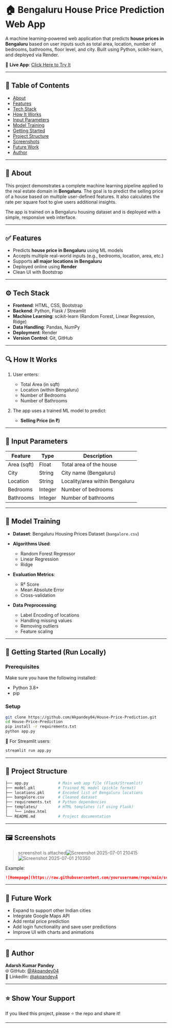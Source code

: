 # 🏠 Bengaluru House Price Prediction Web App

A machine learning–powered web application that predicts **house prices in Bengaluru** based on user inputs such as total area, location, number of bedrooms, bathrooms, floor level, and city. Built using Python, scikit-learn, and deployed via Render.

🔗 **Live App**: [Click Here to Try It](https://house-price-prediction-rpf5.onrender.com/)

---

## 📌 Table of Contents

- [About](#about)
- [Features](#features)
- [Tech Stack](#tech-stack)
- [How It Works](#how-it-works)
- [Input Parameters](#input-parameters)
- [Model Training](#model-training)
- [Getting Started](#getting-started)
- [Project Structure](#project-structure)
- [Screenshots](#screenshots)
- [Future Work](#future-work)
- [Author](#author)

---

## 📖 About

This project demonstrates a complete machine learning pipeline applied to the real estate domain in **Bengaluru**. The goal is to predict the selling price of a house based on multiple user-defined features. It also calculates the rate per square foot to give users additional insights.

The app is trained on a Bengaluru housing dataset and is deployed with a simple, responsive web interface.

---

## ✅ Features

- Predicts **house price in Bengaluru** using ML models    
- Accepts multiple real-world inputs (e.g., bedrooms, location, area, etc.)  
- Supports **all major locations in Bengaluru**  
- Deployed online using **Render**  
- Clean UI with Bootstrap

---

## ⚙️ Tech Stack

- **Frontend**: HTML, CSS, Bootstrap  
- **Backend**: Python, Flask / Streamlit  
- **Machine Learning**: scikit-learn (Random Forest, Linear Regression, Ridge)  
- **Data Handling**: Pandas, NumPy  
- **Deployment**: Render  
- **Version Control**: Git, GitHub

---

## 🔍 How It Works

1. User enters:
   - Total Area (in sqft)
   - Location (within Bengaluru)
   - Number of Bedrooms
   - Number of Bathrooms

2. The app uses a trained ML model to predict:
   - **Selling Price (in ₹)**

---

## 🧾 Input Parameters

| Feature         | Type    | Description                           |
|-----------------|---------|---------------------------------------|
| Area (sqft)     | Float   | Total area of the house               |
| City            | String  | City name (Bengaluru)                 |
| Location        | String  | Locality/area within Bengaluru        |
| Bedrooms        | Integer | Number of bedrooms                    |
| Bathrooms       | Integer | Number of bathrooms                   |

---

## 🧠 Model Training

- **Dataset**: Bengaluru Housing Prices Dataset (`bangalore.csv`)
- **Algorithms Used**:
  - Random Forest Regressor
  - Linear Regression
  - Ridge

- **Evaluation Metrics**:
  - R² Score
  - Mean Absolute Error
  - Cross-validation

- **Data Preprocessing**:
  - Label Encoding of locations
  - Handling missing values
  - Removing outliers
  - Feature scaling 

---

## 🚀 Getting Started (Run Locally)

### Prerequisites

Make sure you have the following installed:

- Python 3.8+
- pip

### Setup

```bash
git clone https://github.com/Akpandey04/House-Price-Prediction.git
cd House-Price-Prediction
pip install -r requirements.txt
python app.py
```

📍 For Streamlit users:
```bash
streamlit run app.py
```

---

## 📁 Project Structure

```bash
├── app.py             # Main web app file (Flask/Streamlit)
├── model.pkl          # Trained ML model (pickle format)
├── locations.pkl      # Encoded list of Bengaluru locations
├── bangalore.csv      # Cleaned dataset
├── requirements.txt   # Python dependencies
├── templates/         # HTML templates (if using Flask)
│   └── index.html
└── README.md          # Project documentation
```

---

## 🖼️ Screenshots

> screenshot is attached![Screenshot 2025-07-01 210415](https://github.com/user-attachments/assets/85adc8d7-f4fd-4f14-ac1d-416080fd736b)
![Screenshot 2025-07-01 210350](https://github.com/user-attachments/assets/7126a657-c102-4d0e-97aa-08aaaefebdab)
  
Example:  
```md
![Homepage](https://raw.githubusercontent.com/yourusername/repo/main/screenshots/homepage.png)
```

---

## 🔮 Future Work

- Expand to support other Indian cities  
- Integrate Google Maps API  
- Add rental price prediction   
- Add login functionality and save user predictions  
- Improve UI with charts and animations

---

## 👤 Author

**Adarsh Kumar Pandey**   
🌐 GitHub: [@Akpandey04](https://github.com/Akpandey04)  
🔗 LinkedIn: [@akpandey4](https://www.linkedin.com/in/akpandey4?utm_source=share&utm_campaign=share_via&utm_content=profile&utm_medium=android_app)

---

## ⭐️ Show Your Support

If you liked this project, please ⭐️ the repo and share it!

---
